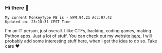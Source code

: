 ### Hi there 👋
<!-- PB START -->
```
My current MonkeyType PB is - WPM:94.21 Acc:97.42
Updated on: 23:18:31 CEST Time
```
<!-- PB END -->
I'm an IT person, just overall. I like CTFs, hacking, coding games, making Python apps. Just a lot of stuff.
You can check out my website [here](https://skill3472.github.io/).
I will probably add some interesting stuff here, when I get the idea to do so. Take care ❤️
